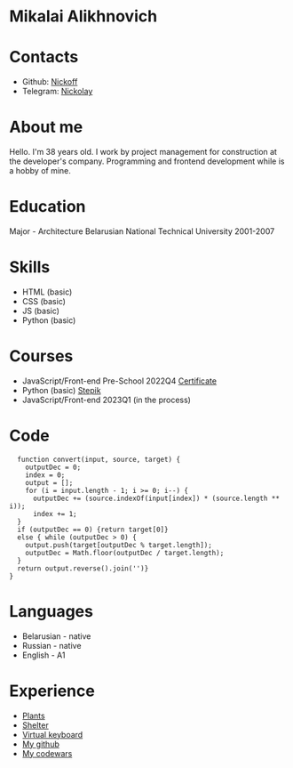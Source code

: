 # Mikalai Alikhnovich
# Contacts
* Github: [Nickoff](https://github.com/nickoff)
* Telegram: [Nickolay](https://t.me/mikalai4)
# About me
Hello. I'm 38 years old. I work by project management for construction at the developer's company. Programming and frontend development while is  a hobby of mine.
# Education
Major - Architecture
Belarusian National Technical University
2001-2007
# Skills
* HTML (basic)
* CSS (basic)
* JS (basic)
* Python (basic)
# Courses
* JavaScript/Front-end Pre-School 2022Q4 [Certificate](https://app.rs.school/certificate/18cosizf)
* Python (basic) [Stepik](https://stepik.org/cert/986358)
* JavaScript/Front-end 2023Q1 (in the process)
# Code
  ```
    function convert(input, source, target) {
      outputDec = 0;
      index = 0;
      output = [];
      for (i = input.length - 1; i >= 0; i--) {
        outputDec += (source.indexOf(input[index]) * (source.length ** i));
        index += 1;
    }
    if (outputDec == 0) {return target[0]}
    else { while (outputDec > 0) {
      output.push(target[outputDec % target.length]);
      outputDec = Math.floor(outputDec / target.length);
    }
    return output.reverse().join('')}
  }
  ```
# Languages
* Belarusian - native
* Russian - native
* English - A1

# Experience
* [Plants](https://rolling-scopes-school.github.io/nickoff-JSFEPRESCHOOL2022Q4/plants/)
* [Shelter](https://rolling-scopes-school.github.io/nickoff-JSFE2023Q1/shelter/)
* [Virtual keyboard](https://nickoff.github.io/virtual-keyboard/)
* [My github](https://github.com/nickoff)
* [My codewars](https://www.codewars.com/users/rsschool_6866b6fbe612d797)
